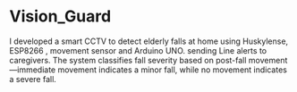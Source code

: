 # Vision_Guard
I developed a smart CCTV to detect elderly falls at home using Huskylense, ESP8266 , movement sensor and Arduino UNO. sending Line alerts to caregivers. The system classifies fall severity based on post-fall movement—immediate movement indicates a minor fall, while no movement indicates a severe fall.
